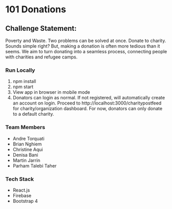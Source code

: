 # 101 Donations

## Challenge Statement:

Poverty and Waste. Two problems can be solved at once. Donate to charity. Sounds simple right? But, making a donation is often more tedious than it seems. We aim to turn donating into a seamless process, connecting people with charities and refugee camps.

### Run Locally

1. npm install
2. npm start
3. View app in browser in mobile mode
4. Donators can login as normal. If not registered, will automatically create an account on login. Proceed to http://localhost:3000/charitypostfeed for charity/organization dashboard. For now, donators can only donate to a default charity.

### Team Members

- Andre Torquati
- Brian Nghiem
- Christine Aqui
- Denisa Bani
- Martin Jarrin
- Parham Talebi Taher

### Tech Stack

- React.js
- Firebase
- Bootstrap 4
